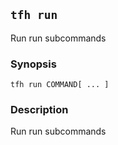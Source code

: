 ## `tfh run`

Run run subcommands

### Synopsis

    tfh run COMMAND[ ... ]

### Description

Run run subcommands

